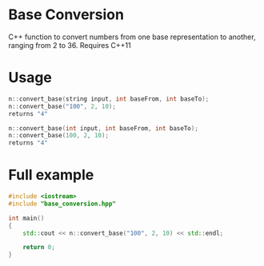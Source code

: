 # Base Conversion
C++ function to convert numbers from one base representation to another, ranging from 2 to 36.
Requires C++11

# Usage
```cpp
n::convert_base(string input, int baseFrom, int baseTo);
n::convert_base("100", 2, 10);
returns "4"

n::convert_base(int input, int baseFrom, int baseTo);
n::convert_base(100, 2, 10);
returns "4"
```

# Full example
```cpp
#include <iostream>
#include "base_conversion.hpp"

int main()
{
    std::cout << n::convert_base("100", 2, 10) << std::endl;

    return 0;
}
```
